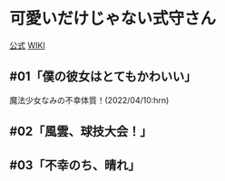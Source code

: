 # 可愛いだけじゃない式守さん

[公式](https://shikimori-anime.com/) 
[WIKI](https://ja.wikipedia.org/wiki/%E5%8F%AF%E6%84%9B%E3%81%84%E3%81%A0%E3%81%91%E3%81%98%E3%82%83%E3%81%AA%E3%81%84%E5%BC%8F%E5%AE%88%E3%81%95%E3%82%93) 

## #01「僕の彼女はとてもかわいい」

魔法少女なみの不幸体質！(2022/04/10:hrn)

## #02「風雲、球技大会！」

## #03「不幸のち、晴れ」
